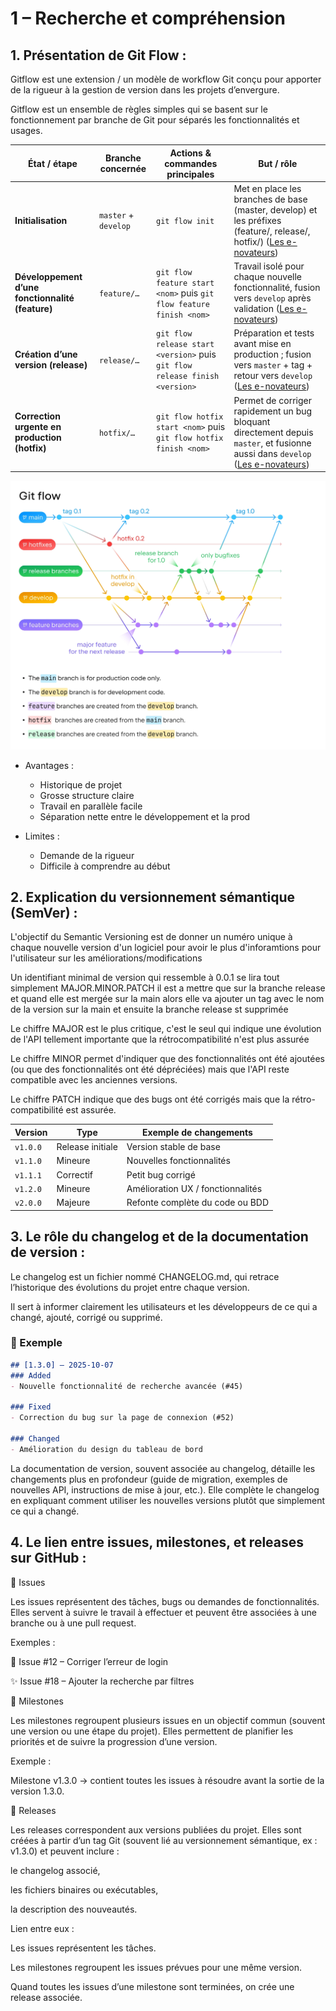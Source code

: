 # 1 – Recherche et compréhension
## 1. Présentation de Git Flow :

Gitflow est une extension / un modèle de workflow Git conçu pour apporter de la rigueur à la gestion de version dans les projets d’envergure.

Gitflow est un ensemble de règles simples qui se basent sur le fonctionnement par branche de Git pour séparés les fonctionnalités et usages.

| État / étape                                     | Branche concernée       | Actions & commandes principales                                             | But / rôle                                                                                                                                                                                                                                                                               |
| ------------------------------------------------ | ----------------------- | --------------------------------------------------------------------------- | ---------------------------------------------------------------------------------------------------------------------------------------------------------------------------------------------------------------------------------------------------------------------------------------- |
| **Initialisation**                               | `master` + `develop`    | `git flow init`                                                             | Met en place les branches de base (master, develop) et les préfixes (feature/, release/, hotfix/) ([Les e-novateurs](https://les-enovateurs.com/gitflow-workflow-git-incontournableprojets-de-qualite "Gitflow – Le workflow Git incontournable pour des projets de qualité"))           |
| **Développement d’une fonctionnalité (feature)** | `feature/…`             | `git flow feature start <nom>` puis `git flow feature finish <nom>`         | Travail isolé pour chaque nouvelle fonctionnalité, fusion vers `develop` après validation ([Les e-novateurs](https://les-enovateurs.com/gitflow-workflow-git-incontournableprojets-de-qualite "Gitflow – Le workflow Git incontournable pour des projets de qualité"))                   |
| **Création d’une version (release)**             | `release/…`             | `git flow release start <version>` puis `git flow release finish <version>` | Préparation et tests avant mise en production ; fusion vers `master` + tag + retour vers `develop` ([Les e-novateurs](https://les-enovateurs.com/gitflow-workflow-git-incontournableprojets-de-qualite "Gitflow – Le workflow Git incontournable pour des projets de qualité"))          |
| **Correction urgente en production (hotfix)**    | `hotfix/…`              | `git flow hotfix start <nom>` puis `git flow hotfix finish <nom>`           | Permet de corriger rapidement un bug bloquant directement depuis `master`, et fusionne aussi dans `develop` ([Les e-novateurs](https://les-enovateurs.com/gitflow-workflow-git-incontournableprojets-de-qualite "Gitflow – Le workflow Git incontournable pour des projets de qualité")) |


![alt text](image.png)

- Avantages :
	- Historique de projet
	- Grosse structure claire 
	- Travail en parallèle facile
	- Séparation nette entre le développement et la prod

- Limites :
	- Demande de la rigueur
	- Difficile à comprendre au début


## 2. Explication du versionnement sémantique (SemVer) :

L'objectif du Semantic Versioning est de donner un numéro unique à chaque nouvelle version d'un logiciel pour avoir le plus d'inforamtions pour l'utilisateur sur les améliorations/modifications

Un identifiant minimal de version qui ressemble à 0.0.1 se lira tout simplement MAJOR.MINOR.PATCH il est a mettre que sur la branche release et quand elle est mergée sur la main alors elle va ajouter un tag avec le nom de la version sur la main et ensuite la branche release st supprimée

Le chiffre MAJOR est le plus critique, c'est le seul qui indique une évolution de l'API tellement importante que la rétrocompatibilité n'est plus assurée

Le chiffre MINOR permet d'indiquer que des fonctionnalités ont été ajoutées (ou que des fonctionnalités ont été dépréciées) mais que l'API reste compatible avec les anciennes versions.

Le chiffre PATCH indique que des bugs ont été corrigés mais que la rétro-compatibilité est assurée.

| Version  | Type                | Exemple de changements            |
| -------- | ------------------- | --------------------------------- |
| `v1.0.0` |  Release initiale | Version stable de base            |
| `v1.1.0` |  Mineure           | Nouvelles fonctionnalités         |
| `v1.1.1` |  Correctif        | Petit bug corrigé                 |
| `v1.2.0` |  Mineure           | Amélioration UX / fonctionnalités |
| `v2.0.0` |  Majeure          | Refonte complète du code ou BDD   |


## 3. Le rôle du changelog et de la documentation de version :

Le changelog est un fichier nommé CHANGELOG.md, qui retrace l’historique des évolutions du projet entre chaque version.

Il sert à informer clairement les utilisateurs et les développeurs de ce qui a changé, ajouté, corrigé ou supprimé.

### 📝 Exemple
```markdown
## [1.3.0] – 2025-10-07
### Added
- Nouvelle fonctionnalité de recherche avancée (#45)

### Fixed
- Correction du bug sur la page de connexion (#52)

### Changed
- Amélioration du design du tableau de bord
```

La documentation de version, souvent associée au changelog, détaille les changements plus en profondeur (guide de migration, exemples de nouvelles API, instructions de mise à jour, etc.).
Elle complète le changelog en expliquant comment utiliser les nouvelles versions plutôt que simplement ce qui a changé.

## 4. Le lien entre issues, milestones, et releases sur GitHub :

🔹 Issues

Les issues représentent des tâches, bugs ou demandes de fonctionnalités.
Elles servent à suivre le travail à effectuer et peuvent être associées à une branche ou à une pull request.

Exemples :

🐞 Issue #12 – Corriger l’erreur de login

✨ Issue #18 – Ajouter la recherche par filtres

🔹 Milestones

Les milestones regroupent plusieurs issues en un objectif commun (souvent une version ou une étape du projet).
Elles permettent de planifier les priorités et de suivre la progression d’une version.

Exemple :

Milestone v1.3.0 → contient toutes les issues à résoudre avant la sortie de la version 1.3.0.

🔹 Releases

Les releases correspondent aux versions publiées du projet.
Elles sont créées à partir d’un tag Git (souvent lié au versionnement sémantique, ex : v1.3.0) et peuvent inclure :

le changelog associé,

les fichiers binaires ou exécutables,

la description des nouveautés.

Lien entre eux :

Les issues représentent les tâches.

Les milestones regroupent les issues prévues pour une même version.

Quand toutes les issues d’une milestone sont terminées, on crée une release associée.
